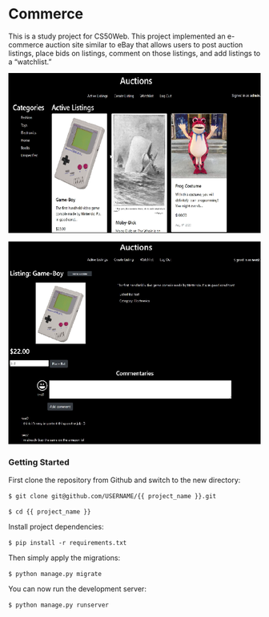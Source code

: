 # Commerce

This is a study project for CS50Web. 
This project implemented an e-commerce auction site similar to eBay
that allows users to post auction listings, place bids on listings,
comment on those listings, and add listings to a “watchlist.”

![Example](/example_images/index.png) 

![Example](/example_images/listing.png)

### Getting Started
First clone the repository from Github and switch to the new directory:

`$ git clone git@github.com/USERNAME/{{ project_name }}.git`

`$ cd {{ project_name }}`

Install project dependencies:

`$ pip install -r requirements.txt`

Then simply apply the migrations:

`$ python manage.py migrate`

You can now run the development server:

`$ python manage.py runserver`
